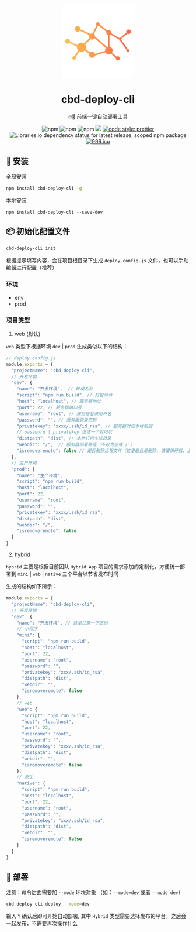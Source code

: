 <p align='center'>
<img src='./public/logo.png' height="200" width="200" alt="modoo logo">
</p>

<h1 align="center">cbd-deploy-cli</h1>
<div align="center">

🔥🔨 前端一键自动部署工具

![npm](https://img.shields.io/npm/v/cbd-deploy-cli)
![npm](https://img.shields.io/npm/dt/cbd-deploy-cli)
![npm](https://img.shields.io/npm/l/cbd-deploy-cli)
![](https://img.shields.io/bundlephobia/minzip/cbd-deploy-cli)
[![code style: prettier](https://img.shields.io/badge/code_style-prettier-ff69b4.svg)](https://github.com/prettier/prettier)
![Libraries.io dependency status for latest release, scoped npm package](https://img.shields.io/librariesio/release/npm/cbd-deploy-cli)
[![996.icu](https://img.shields.io/badge/link-996.icu-red.svg)](https://996.icu)

</div>

## 🍙 安装

全局安装
```bash
npm install cbd-deploy-cli -g
```

本地安装

```shell
npm install cbd-deploy-cli --save-dev
```

## 📦 初始化配置文件

```bash
cbd-deploy-cli init
```

根据提示填写内容，会在项目根目录下生成 `deploy.config.js` 文件，也可以手动编辑进行配置（推荐）

### 环境
- env
- prod

### 项目类型
1. web (默认)

`web` 类型下根据环境 `dev` | `prod` 生成类似以下的结构：

```javascript
// deploy.config.js
module.exports = {
  "projectName": "cbd-deploy-cli",
  // 开发环境
  "dev": {
    "name": "开发环境",  // 环境名称
    "script": "npm run build", // 打包命令
    "host": "localhost", // 服务器地址
    "port": 22, // 服务器端口号
    "username": "root", // 服务器登录用户名
    "password": "", // 服务器登录密码
    "privatekey": "xxxx/.ssh/id_rsa", // 服务器对应本地私钥
    // password | privatekey 选填一个就可以
    "distpath": "dist", // 本地打包生成目录
    "webdir": "/",  // 服务器部署路径（不可为空或'/'）
    "isremoveremote": false // 是否删除远程文件（这里是目录删除，请谨慎开启，上传解压后会自动覆盖）
  },
  // 生产环境
  "prod": {
    "name": "生产环境",
    "script": "npm run build",
    "host": "localhost",
    "port": 22,
    "username": "root",
    "password": "",
    "privatekey": "xxxx/.ssh/id_rsa",
    "distpath": "dist",
    "webdir": "/",
    "isremoveremote": false
  }
}
```

2. hybrid

`hybrid` 主要是根据目前团队 `Hybrid App` 项目的需求添加的定制化，方便统一部署到 `mini` | `web` | `native` 三个平台以节省发布时间

生成的结构如下所示：

```javascript
module.exports = {
  "projectName": "cbd-deploy-cli",
  // 开发环境
  "dev": {
    "name": "开发环境", // 这里注意一下区别
    // 小程序
    "mini": {
      "script": "npm run build",
      "host": "localhost",
      "port": 22,
      "username": "root",
      "password": "",
      "privatekey": "xxx/.ssh/id_rsa",
      "distpath": "dist",
      "webdir": "",
      "isremoveremote": false
    },
    // web
    "web": {
      "script": "npm run build",
      "host": "localhost",
      "port": 22,
      "username": "root",
      "password": "",
      "privatekey": "xxx/.ssh/id_rsa",
      "distpath": "dist",
      "webdir": "",
      "isremoveremote": false
    },
    // 原生
    "native": {
      "script": "npm run build",
      "host": "localhost",
      "port": 22,
      "username": "root",
      "password": "",
      "privatekey": "xxx/.ssh/id_rsa",
      "distpath": "dist",
      "webdir": "",
      "isremoveremote": false
    }
  }
}
```

## 🔨 部署

注意：命令后面需要加 `--mode` 环境对象 （如：`--mode=dev` 或者 `--mode dev`）

```bash
cbd-deploy-cli deploy --mode=dev    
```

输入 `Y` 确认后即可开始自动部署, 其中 `Hybrid` 类型需要选择发布的平台，之后会一起发布，不需要再次操作什么
